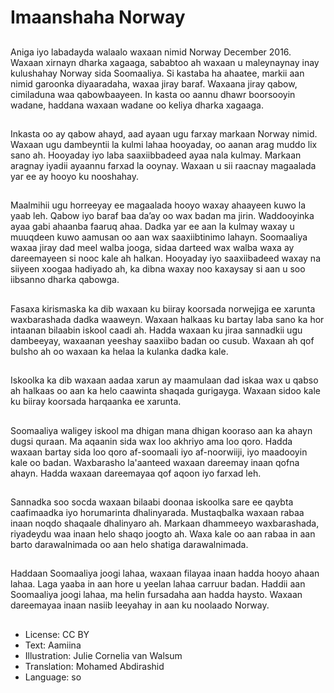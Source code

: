 # Imaanshaha Norway

##
Aniga iyo labadayda walaalo waxaan nimid Norway December 2016. Waxaan xirnayn dharka xagaaga, sababtoo ah waxaan u maleynaynay inay kulushahay Norway sida Soomaaliya. Si kastaba ha ahaatee, markii aan nimid garoonka diyaaradaha, waxaa jiray baraf. Waxaana jiray qabow, cimiladuna waa qabowbaayeen. In kasta oo aannu dhawr boorsooyin wadane, haddana waxaan wadane oo keliya dharka xagaaga.

##
Inkasta oo ay qabow ahayd, aad ayaan ugu farxay markaan Norway nimid. Waxaan ugu dambeyntii la kulmi lahaa hooyaday, oo aanan arag muddo lix sano ah. Hooyaday iyo laba saaxiibbadeed ayaa nala kulmay. Markaan aragnay iyadii ayaannu farxad la ooynay. Waxaan u sii raacnay magaalada yar ee ay hooyo ku nooshahay.

##
Maalmihii ugu horreeyay ee magaalada hooyo waxay ahaayeen kuwo la yaab leh. Qabow iyo baraf baa da’ay oo wax badan ma jirin. Waddooyinka ayaa gabi ahaanba faaruq ahaa. Dadka yar ee aan la kulmay waxay u muuqdeen kuwo aamusan oo aan wax saaxiibtinimo lahayn. Soomaaliya waxaa jiray dad meel walba jooga, sidaa darteed wax walba waxa ay dareemayeen si nooc kale ah halkan. Hooyaday iyo saaxiibadeed waxay na siiyeen xoogaa hadiyado ah, ka dibna waxay noo kaxaysay si aan u soo iibsanno dharka qabowga.

##
Fasaxa kirismaska ka dib waxaan ku biiray koorsada norwejiga ee xarunta waxbarashada dadka waaweyn. Waxaan halkaas ku bartay laba sano ka hor intaanan bilaabin iskool caadi ah. Hadda waxaan ku jiraa sannadkii ugu dambeeyay, waxaanan yeeshay saaxiibo badan oo cusub. Waxaan ah qof bulsho ah oo waxaan ka helaa la kulanka dadka kale.

##
Iskoolka ka dib waxaan aadaa xarun ay maamulaan dad iskaa wax u qabso ah halkaas oo aan ka helo caawinta shaqada gurigayga. Waxaan sidoo kale ku biiray koorsada harqaanka ee xarunta.

##
Soomaaliya waligey iskool ma dhigan mana dhigan kooraso aan ka ahayn dugsi quraan. Ma aqaanin sida wax loo akhriyo ama loo qoro. Hadda waxaan bartay sida loo qoro af-soomaali iyo af-noorwiiji, iyo maadooyin kale oo badan. Waxbarasho la'aanteed waxaan dareemay inaan qofna ahayn. Hadda waxaan dareemayaa qof aqoon iyo farxad leh.

##
Sannadka soo socda waxaan bilaabi doonaa iskoolka sare ee qaybta caafimaadka iyo horumarinta dhalinyarada. Mustaqbalka waxaan rabaa inaan noqdo shaqaale dhalinyaro ah. Markaan dhammeeyo waxbarashada, riyadeydu waa inaan helo shaqo joogto ah. Waxa kale oo aan rabaa in aan barto darawalnimada oo aan helo shatiga darawalnimada.

##
Haddaan Soomaaliya joogi lahaa, waxaan filayaa inaan hadda hooyo ahaan lahaa. Laga yaaba in aan hore u yeelan lahaa carruur badan. Haddii aan Soomaaliya joogi lahaa, ma helin fursadaha aan hadda haysto. Waxaan dareemayaa inaan nasiib leeyahay in aan ku noolaado Norway.

##
* License: CC BY
* Text: Aamiina
* Illustration: Julie Cornelia van Walsum
* Translation: Mohamed Abdirashid
* Language: so
